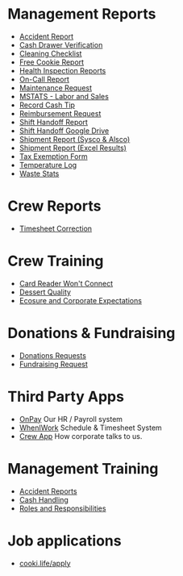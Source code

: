 # Management Reports
- [Accident Report](https://www.jotform.com/cookiecrew/accident)
- [Cash Drawer Verification](https://form.jotform.com/cookiecrew/cash-drawer-report)
- [Cleaning Checklist](https://docs.google.com/document/d/13u80e0naoHtwb5tVp0YO9QH0KibymTQFUhuu_UeQQak/edit?usp=sharing)
- [Free Cookie Report](https://www.jotform.com/cookiecrew/report-free)
- [Health Inspection Reports](https://drive.google.com/drive/folders/1Prbq1ETNC6JpjBkvCF8n8vl1TEu0MyXi)
- [On-Call Report](https://www.jotform.com/cookiecrew/on-call)
- [Maintenance Request](https://form.jotform.com/cookiecrew/maintenance-request)
- [MSTATS - Labor and Sales](https://us-central1-crumb-304019.cloudfunctions.net/stats?t=mstats)
- [Record Cash Tip](https://form.jotform.com/cookiecrew/cash-tip)
- [Reimbursement Request](https://www.jotform.com/cookiecrew/reimbursement)
- [Shift Handoff Report](https://form.jotform.com/cookiecrew/shift-handoff)
- [Shift Handoff Google Drive](https://drive.google.com/drive/folders/1VQYaPPy0xNz6uPIvX8l7-sJa_Nr79hrk)
- [Shipment Report (Sysco & Alsco)](https://www.jotform.com/cookiecrew/report-shipment)
- [Shipment Report (Excel Results)](https://docs.google.com/spreadsheets/d/1EsbEp9Rm5jizjCF5DL9g8G4ORrNxG3FDhrnA9MklfnA/)
- [Tax Exemption Form](https://form.jotform.com/cookiecrew/tax-exemption)
- [Temperature Log](https://form.jotform.com/232627973662163)
- [Waste Stats](https://us-central1-crumb-304019.cloudfunctions.net/stats?t=waste)

# Crew Reports
- [Timesheet Correction](https://www.jotform.com/cookiecrew/timesheet-correction)

# Crew Training
- [Card Reader Won't Connect](https://docs.google.com/presentation/d/1hV2ENy0gtD86V43cOGeH6pHENkVHFhJwJesYv6UpgSs/edit?usp=sharing)
- [Dessert Quality](https://docs.google.com/presentation/d/161oqyUn6G8gYpAKyMKVMf8JQR1FwWbD5-IvnsQx3Bxw/edit?usp=sharing)
- [Ecosure and Corporate Expectations](https://docs.google.com/presentation/d/15za6V7SLlJWmhwhI89YWghf5S9LokeBAM7y2caUNVXA/edit?usp=sharing)

# Donations & Fundraising
- [Donations Requests](https://form.jotform.com/cookiecrew/donations)
- [Fundraising Request](https://form.jotform.com/cookiecrew/fundraisers)

# Third Party Apps
- [OnPay](https://onpay.com) Our HR / Payroll system
- [WhenIWork](https://wheniwork.com) Schedule & Timesheet System
- [Crew App](https://crew.crumbl.com) How corporate talks to us.

# Management Training
- [Accident Reports](https://docs.google.com/presentation/d/1GUOx1Swvh7Ax59jMosSXbJLcKEjbOuDKTL9BME8rh3w/edit#slide=id.g2d786d79bc7_0_0)
- [Cash Handling](https://docs.google.com/presentation/d/1iNAd4qjHbfKku3wKErCHFow9Plfs4H8dBWVFCmGmmjk/edit?usp=sharing)
- [Roles and Responsibilities](https://docs.google.com/presentation/d/1jg844q9BiLfOd44IM7f1_0Vsy0Bu5UT0o7-ggK8hLFM/edit?usp=sharing)

# Job applications
- [cooki.life/apply](cooki.life/apply)
